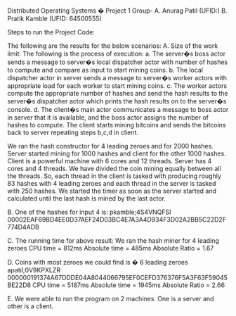Distributed Operating Systems � Project 1
Group-
A. Anurag Patil (UFID:)
B. Pratik Kamble (UFID: 64500555)

Steps to run the Project Code:


The following are the results for the below scenarios:
A. Size of the work limit:
The following is the process of execution:
a. The server�s boss actor sends a message to server�s local dispatcher actor with number of hashes to compute and compare as input to start mining coins.
b. The local dispatcher actor in server sends a message to server�s worker actors with appropriate load for each worker to start mining coins.
c. The worker actors compute the appropriate number of hashes and send the hash results to the server�s dispatcher actor which prints the hash results on to the server�s console.
d. The client�s main actor communicates a message to boss actor in server that it is available, and the boss actor assigns the number of hashes to compute. The client starts mining bitcoins and sends the bitcoins back to server repeating steps b,c,d in client.

We ran the hash constructor for 4 leading zeroes and for 2000 hashes. Server started mining for 1000 hashes and client for the other 1000 hashes.
Client is a powerful machine with 6 cores and 12 threads. Server has 4 cores and 4 threads.
We have divided the coin mining equally between all the threads.
So, each thread in the client is tasked with producing roughly 83 hashes with 4 leading zeroes and each thread in the server is tasked with 250 hashes.
We started the timer as soon as the server started and calculated until the last hash is mined by the last actor.

B. One of the hashes for input 4 is:
pkamble;4S4VNQFSI 00002EAF69BD4EE0D37AEF24D03BC4E7A3A4D934F3D02A2BB5C22D2F774D4ADB

C. The running time for above result:
We ran the hash miner for 4 leading zeroes
CPU time = 812ms
Absolute time  = 485ms
Absolute Ratio = 1.67

D. Coins with most zeroes we could find is � 6 leading zeroes
apatil;0V9KPXLZR 000000191374A67DDDE04A8044066795EF0CEFD376376F5A3F63F59045BE22D8
CPU time = 5187ms
Absolute time = 1945ms
Absolute Ratio = 2.66

E. We were able to run the program on 2 machines. One is a server and other is a client.
